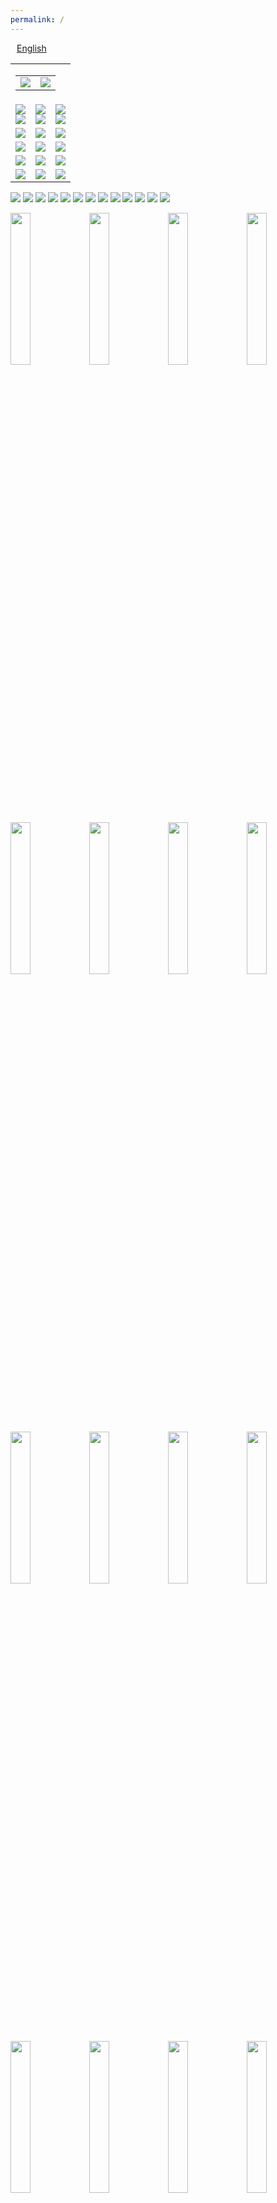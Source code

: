 ```yaml
---
permalink: /
---
```

<div id="lang_selector">
  <a href="/en/" style='margin: 10px;'>English</a>
</div>
<div class="sharethis-inline-share-buttons"></div>
<!--
<br><br>
<table>
  <tr>
    <td align="center">
      <img src="https://raw.githubusercontent.com/3dgiordano/covid-19-uy-vacc-data/main/web/maintenance.jpg" width="50%">
    </td>
    <td>
      <p>
        <b>26/05/2021 19:00</b><br>
        Texto
      </p>
    </td>
  </tr>
</table>
-->
<!--
<br><br>
<table id="info">
  <tr>
    <td align="center">
      <b>22/06/2021 15:45</b>
    </td>
    <td>
Vacuna.UY fue mencionada en la entrevista realizada a Lucas Rodés-Guirao sobre Our World In Data en "No Toques Nada" de FM DelSol.<br>
La mención a Vacuna.UY y su colaboración con Our World in Data comienza en el minuto 10:30.<br> Pueden escuchar la entreviste completa en el siguiente
<a href="https://delsol.uy/notoquennada/entrevistas/entrevista-a-our-world-in-data-impacto-covid-comparaciones-y-limitaciones">link</a>
    </td>
  </tr>
</table>
-->
<table id="dashboard">
  <tr>
    <td align="right" colspan=3>
      <table id="date_header">
        <tr>
          <td align="right">
            <img src="/web/charts/425905901.png" loading="lazy">
          </td>
          <td align="center">
            <img src="/web/charts/1299383115.png" loading="lazy">
          </td>
        </tr>
      </table>
    </td>
  </tr>
  <tr>
    <td align="center">
      <img src="/web/charts/1492441660.png" loading="lazy">
      <br>
      <img src="/web/charts/736411819.png" loading="lazy">
    </td>
    <td align="center">
      <img src="/web/charts/22096209.png" loading="lazy">
      <br>
      <img src="/web/charts/873256307.png" loading="lazy">
    </td>
    <td align="center">
      <img src="/web/charts/1058712731.png" loading="lazy">
      <br>
      <img src="/web/charts/1357338484.png" loading="lazy">
    </td>
  </tr>
  <tr>
    <td align="center">
      <img src="/web/charts/591742088.png" loading="lazy">
    </td>
    <td align="center">
      <img src="/web/charts/1958520312.png" loading="lazy">
    </td>
    <td align="center">
      <img src="/web/charts/373318070.png" loading="lazy">
    </td>
  </tr>
  <tr>
    <td align="center">
      <img src="/web/charts/1924052371.png" loading="lazy">
    </td>
    <td align="center">
      <img src="/web/charts/1074834619.png" loading="lazy">
    </td>
    <td align="center">
      <img src="/web/charts/141578891.png" loading="lazy"><br>
    </td>
  </tr>
  <tr>
    <td align="center">
      <img src="/web/charts/1498232647.png" loading="lazy">
    </td>
    <td align="center">
      <img src="/web/charts/419313606.png" loading="lazy">
    </td>
    <td align="center">
      <img src="/web/charts/2074125212.png" loading="lazy">
    </td>
  </tr>
  <tr>
    <td align="center">
      <img src="/web/charts/1541211770.png" loading="lazy">
    </td>
    <td align="center">
      <img src="/web/charts/1656096582.png" loading="lazy">
    </td>
    <td align="center">
      <img src="/web/charts/770096093.png" loading="lazy">
    </td>
  </tr>
</table>

<img src="/web/charts/1744392307.png" loading="lazy">

<img src="/web/charts/1320291746.png" loading="lazy">

<img src="/web/charts/682972572.png" loading="lazy">

<img src="/web/charts/119707745.png" loading="lazy">

<img src="/web/charts/1158305404.png" loading="lazy">

<img src="/web/charts/1781225090.png" loading="lazy">

<img src="/web/charts/259061157.png" loading="lazy">

<img src="/web/charts/1475000077.png" loading="lazy">

<img src="/web/charts/1047203349.png" loading="lazy">

<img src="/web/charts/1347085705.png" loading="lazy">

<!--
<img src="/web/charts/121562673.png" loading="lazy">
-->

<img src="/web/charts/1512231803.png" loading="lazy">

<img src="/web/charts/395420450.png" loading="lazy">

<img src="/web/charts/1279668502.png" loading="lazy">

<img src="/web/charts/10315580.png" width="25%" loading="lazy"><img src="/web/charts/626919126.png" width="25%" loading="lazy"><img src="/web/charts/501510119.png" width="25%" loading="lazy"><img src="/web/charts/380999305.png" width="25%" loading="lazy"><img src="/web/charts/1506990494.png" width="25%" loading="lazy"><img src="/web/charts/943690507.png" width="25%" loading="lazy"><img src="/web/charts/1778597259.png" width="25%" loading="lazy"><img src="/web/charts/1029004131.png" width="25%" loading="lazy"><img src="/web/charts/2006897410.png" width="25%" loading="lazy"><img src="/web/charts/1087191394.png" width="25%" loading="lazy"><img src="/web/charts/1617072188.png" width="25%" loading="lazy"><img src="/web/charts/1745356284.png" width="25%" loading="lazy"><img src="/web/charts/1156295619.png" width="25%" loading="lazy"><img src="/web/charts/1908226097.png" width="25%" loading="lazy"><img src="/web/charts/1481111761.png" width="25%" loading="lazy"><img src="/web/charts/2049614015.png" width="25%" loading="lazy"><img src="/web/charts/1168479548.png" width="25%" loading="lazy"><img src="/web/charts/1906852652.png" width="25%" loading="lazy"><img src="/web/charts/1905047399.png" width="25%" loading="lazy">

## Actos vacunales de cada departamento

![#9fc5e8](https://via.placeholder.com/15/9fc5e8/000000?text=+) **Local:** Se vacunaron en su residencia declarada.

![#ffe599](https://via.placeholder.com/15/ffe599/000000?text=+) **Fuera:** Se vacunaron fuera de su residencia declarada.

![#ea9999](https://via.placeholder.com/15/ea9999/000000?text=+) **No Residente:** Personas que se vacunaron en el departamento y no eran residentes del mismo.

**Nota:** Son datos estimados, MSP no brinda datos de actos vacunales, cuantos son de residentes y cuantos de no residentes. Se toman los datos de vacunación de residentes y se compara contra actos vacunales totales por departamento y se trata de obtener desde ahí por diferencia cada uno de los casos. Si bien puede no ser exacto, puede si brindar una visión aproximada de la vacunación en cada departamento. 

<img src="/web/charts/867219706.png" width="50%" loading="lazy"><img src="/web/charts/1881358267.png" width="50%" loading="lazy"><img src="/web/charts/1678279356.png" width="50%" loading="lazy"><img src="/web/charts/978954494.png" width="50%" loading="lazy"><img src="/web/charts/766863377.png" width="50%" loading="lazy"><img src="/web/charts/1344956260.png" width="50%" loading="lazy"><img src="/web/charts/774623558.png" width="50%" loading="lazy"><img src="/web/charts/1542061316.png" width="50%" loading="lazy"><img src="/web/charts/1222935756.png" width="50%" loading="lazy"><img src="/web/charts/994072798.png" width="50%" loading="lazy"><img src="/web/charts/1607868289.png" width="50%" loading="lazy"><img src="/web/charts/1064818293.png" width="50%" loading="lazy"><img src="/web/charts/747733956.png" width="50%" loading="lazy"><img src="/web/charts/1836690704.png" width="50%" loading="lazy"><img src="/web/charts/988347666.png" width="50%" loading="lazy"><img src="/web/charts/1079142913.png" width="50%" loading="lazy"><img src="/web/charts/1950153713.png" width="50%" loading="lazy"><img src="/web/charts/2017864341.png" width="50%" loading="lazy"><img src="/web/charts/385264718.png" width="50%" loading="lazy">

<!--
<img src="/web/charts/1092961723.png" loading="lazy">
-->

<img src="/web/charts/134138183.png" loading="lazy">

<!--
## Actos vacunales por segmento

<img src="/web/charts/1785941673.png" loading="lazy">

<img src="/web/charts/824007235.png" loading="lazy">
-->

## Actos vacunales por grupo de vacunación etario 

<!--
<img src="/web/charts/655562320.png" loading="lazy">

<img src="/web/charts/1515424457.png" loading="lazy">

<img src="/web/charts/519951936.png" loading="lazy">
-->

<img src="/web/charts/404093750.png" loading="lazy">

Fuente: [Informe de dosis administradas y registradas al 25 de Junio](https://www.gub.uy/ministerio-salud-publica/comunicacion/noticias/informe-dosis-administradas-registradas-del-27-febrero-25-junio-2021-covid-19)

## Actos vacunales por rango etario

<!--
<img src="/web/charts/1140302154.png" loading="lazy">

<img src="/web/charts/661817159.png" loading="lazy">

<img src="/web/charts/1082865934.png" loading="lazy">

<img src="/web/charts/1914304220.png" loading="lazy">
-->

<img src="/web/charts/1598348414.png" loading="lazy">

Fuente: [Informe de dosis administradas y registradas al 25 de Junio](https://www.gub.uy/ministerio-salud-publica/comunicacion/noticias/informe-dosis-administradas-registradas-del-27-febrero-25-junio-2021-covid-19)

## Historia de Actos vacunales

<div id="vaccine-table"></div><br>

## Efecto de vacunación

<img src="/web/charts/494905331.png" loading="lazy">

<img src="/web/charts/1979752349.png" loading="lazy">

## Registro de llegada de vacunas

<img src="/web/charts/861619954.png" loading="lazy">

## Vacunas

| **Vacuna**  | **Plataforma** | **Eficacia A % (IC95%)** | &nbsp;&nbsp;&nbsp;&nbsp;**Rango**&nbsp;&nbsp;&nbsp;&nbsp; | **Administración** | **Población preferencial** |
| :----: | :----: | :----: | :----: | :----: | :----------- |
| **Coronavac (Sinovac)** | Inactivada | **50,3%** (35.26 - 61.98) infección sintomática, Enfermedad moderada y grave **100%** | 18-70 años | 2 dosis (separadas 28 días) | <60 años Personal Esencial, Estudiantes medicina, Enfermería, Carreras técnicas, Personas Privadas de Libertad, Resto de la población. |
| **Pfizer/BioNtech** | ARN | **95%** (90.3 - 97.6) | >16 años | 2 dosis (separadas 28 días, desde 10/04 +71 años, 7 semanas) | Personal de Salud > 60 años Resto de la población |
| **Oxford/Astrazeneca** | Vectorial | **82.4%** (62.7 - 91.7) | >60 años (1) | 2 dosis (separadas 12 semanas) | Personal de Salud >60 años Resto de la población |

(1) La vacuna Oxford/Astrazeneca se encuentra aprobada para mayores de 18 años, sin embargo se han detectado algunos casos extraños de efectos secundarios en menores de 50 años, por esa razón se cambia su rango etareo a mayores de 60 años.
 
## Plan de vacunación contra COVID-19

| **Fecha**  | &nbsp;&nbsp;&nbsp;&nbsp;&nbsp;&nbsp;&nbsp;&nbsp;&nbsp;&nbsp;**Grupo**&nbsp;&nbsp;&nbsp;&nbsp;&nbsp;&nbsp;&nbsp;&nbsp;&nbsp;&nbsp; | **Descripción** |
| :----: | :----: | :----------- |
| 27/2/21 | Personal Esencial | Personal de vacunación. | 
| 1/3/21 | Personal Esencial | Menores a 60 años en actividad. Policías, bomberos, militares, trabajadores de la educación e INAU. |
| 1/3/21 | Vulnerables | Personas en Hemodiálisis menores a 60 años, y personas en Pretrasplante de 55 a 59 años, habilitado hasta 13 de Marzo. |
| 8/3/21 | 50 a 70 años | Primera etapa de 55 a 59 años, posteriormente franja de 50 a 70 años en cinco ciudades fronterizas. Se finaliza extendiendo a toda persona de franja etarea de 50 a 70 años en todo el país.|
| 11/3/21 | Localidad en Riesgo | Se vacuna en ciudades fronterizas con sobrante de Sinovac, sobrantes del día para personas de 18 a 55 años con comorbilidades comprobadas. |
| 12/3/21 | Vulnerables | Personas privadas de libertad y personal de establecimientos de reclusión (se inició en establecimientos de mujeres e INISA).|
| 15/3/21 | Personal Salud | Personal de la salud priorizado (CTI y servicios anexos, hisopadores-vacunadores, centros de hemodiálisis, servicios de puerta y emergencia intra y extra hospitalario).|
| 16/3/21 | Vulnerables |Vacunación a domicilio de personas que viven y trabajan en residenciales (ELEPEM).|
| 22/3/21 | Personal Salud | Todo el personal de la salud del área asistencial (odontólogos, psicólogos, fisioterapeutas y clínicas de diversas especialidades). Personal administrativo de la salud al finalizar la anterior etapa.|
| 22/3/21 | Vulnerables | Continuación de vacunación a domicilio de personas que viven y trabajan en residenciales (ELEPEM).|
| 22/3/21 | Mayores 80 años | Vacunación a personas mayores de 80 años auto válidos.|
| 29/3/21 | 18 a 70 años | Público en general entre 18 a 70 años.|
| 5/4/21 | Vulnerables | Personas en Hemodiálisis en los Centros de diálisis, primera etapa Trasplantados mayores de 70 años y personas entre 16 y 18 años, a partir del 12 de Abril Transplantados de 18 a 70 años. |
| 10/4/21 | 71 a 79 años | Vacunación a personas en la franja de 71 a 79 años.|
| 16/4/21 | Vulnerables | Personas mayores de 18 años con Síndrome de Down en Montevideo, días 16 y 17 de abril. [+info](https://www.gub.uy/ministerio-salud-publica/comunicacion/noticias/vacunacion-contra-covid-19-para-personas-sindrome-down)  |
| 17/4/21 | Localidad en Riesgo | Vacunación a personas mayores de 60 años con 48.000 dosis de las vacunas Oxford/Astrazeneca en Artigas, Rivera, Cerro Largo, Rocha, Río Negro, Canelones, Salto y Paysandú. [+info](https://www.gub.uy/ministerio-salud-publica/comunicacion/noticias/vacuna-oxfordastrazeneca-departamentos-mayor-riesgo) |
| 20/4/21 | Vulnerables | De 20 a 23 de Abril. Vacunación a personas de 18 a 70 años que hayan sido sometidas a algún tipo de cirugía cardíaca con vacuna Coronavac de Sinovac.  [+info](https://www.gub.uy/ministerio-salud-publica/comunicacion/noticias/vacunacion-contra-covid-19-para-personas-cirugias-cardiacas) | 
| 5/5/21 | 31 a 70 | Desde 5/05 comenzará a emitirse asignación de cupos para la vacunación contra covid-19 a 500 mil personas de edad entre 31 y 70 años en espera de vacuna Coronavac. Inicio vacunación 10/05 [+info](https://twitter.com/DrDanielSalinas/status/1389921574317330433) |
| 12/5/21 | General | Inicio Fase IV con estudio de seguridad y efectividad. [+info](https://www.gub.uy/ministerio-salud-publica/comunicacion/noticias/vacunacion-ingresa-fase-iv-estudio-seguridad-efectividad) |
| 12/5/21 | Vulnerables | Se recomienda la vacunación contra COVID-19 al grupo de embarazadas. [+info](https://www.gub.uy/ministerio-salud-publica/comunicacion/noticias/comunicado-vacunacion-embarazadas) |
| 18/5/21 | Vulnerables | Desde el 18/05 comenzará a emitirse asignación de cupos para la vacunación contra covid-19 a grupos priorizados: embarazadas, personas con diabetes, obesidad y personas oncológicas en tratamiento. [+info](https://www.gub.uy/ministerio-salud-publica/comunicacion/noticias/nuevas-asignaciones-cupos-para-vacuna-contra-covid-19) | 
| 24/5/21 | Localidad en Riesgo | Desde el 24/05 comenzará la campaña Pueblo a Pueblo. Se realizará mediante vacunatorio móvil a 150.000 personas en localidades alejadas de las capitales departamentales y en pueblos pequeños. Se vacunará con Pfizer y la administración de segunda dosis será a 7 semanas (49 días).  [+info](https://www.gub.uy/ministerio-salud-publica/comunicacion/noticias/vacunatorio-movil-llegara-300-pueblos-posibilitara-150000-personas-se) | 
| 27/5/21 | 18 a 30 | A partir del jueves 27 de mayo, se estarán asignando 312.000 nuevos cupos para la vacunación contra la covid-19, con la vacuna del laboratorio Sinovac. [+info](https://www.gub.uy/ministerio-salud-publica/comunicacion/noticias/nuevos-cupos-vacunacion-contra-covid-19) | 
| 3/6/21 | 12 a 17 | Se habilita a vacunación a la población entre 12 y 17 años. Según datos del Instituto Nacional de Estadística (INE), se trata de una población de 289.650 personas que se sumarán al Plan de inmunización contra la Covid-19. [+info](https://www.gub.uy/ministerio-salud-publica/comunicacion/noticias/plan-vacunacion-contra-covid-19-incorpora-personas-entre-12-17-anos) | 
| 22/6/21 | General | Personas que tuvieron covid-19 podrán vacunarse pasados 30 días. [+info](https://www.gub.uy/ministerio-salud-publica/comunicacion/noticias/personas-tuvieron-covid-19-podran-vacunarse-pasados-30-dias) | 
| 22/6/21 | Migrantes | Se habilita a vacunación a la población de migrantes o en solicitud de refugio, que no tengan documento de identidad uruguayo a registrarse para ser habilitados a ingresar al Sistema de Vacunación contra Covid-19. [+info](https://www.gub.uy/ministerio-salud-publica/comunicacion/noticias/registro-migrantes-solicitantes-refugio-sin-cedula-identidad-para-plan) | 

### Fuentes:

[Comunicado sobre Plan de Vacunación contra COVID-19](https://www.gub.uy/ministerio-salud-publica/comunicacion/noticias/comunicado-sobre-plan-vacunacion-contra-covid-19)

[Priorización y Escalonamiento de la Vacunación COVID-19](https://www.gub.uy/ministerio-salud-publica/comunicacion/noticias/priorizacion-escalonamiento-vacunacion-covid-19)

[Estrategia de vacunación para personas con Comorbilidades](https://www.gub.uy/ministerio-salud-publica/comunicacion/noticias/estrategia-vacunacion-para-personas-comorbilidades)

[Plan estratégico de vacunación contra Covid-19](https://www.gub.uy/ministerio-salud-publica/comunicacion/noticias/plan-estrategico-vacunacion-contra-covid-19)

[Información para el público en general actualizado al 26 de mayo de 2021 (Comisión Nacional Asesora de Vacunas y Grupo ad hoc)](https://www.gub.uy/ministerio-salud-publica/comunicacion/publicaciones/boletin-cnav-actualizado-26-mayo-2021)

[Información sobre las vacunas disponibles en Uruguay - Actualizado al 26 de mayo de 2021](https://www.gub.uy/ministerio-salud-publica/comunicacion/noticias/informacion-sobre-vacunas-disponibles-uruguay-actualizado-26-mayo-2021)

[Estudio de efectividad de vacunación anti SARS-CoV-2 en Uruguay al 8 de junio de 2021](https://www.gub.uy/ministerio-salud-publica/comunicacion/noticias/segundo-estudio-efectividad-vacunacion-anti-sars-cov-2-uruguay-8-junio-2021)

## Comunicados

<table>
  <tr>
    <td>
      <p>
        <b>22/06/2021 15:45</b><br>
        Vacuna.UY fue mencionada en la entrevista realizada a Lucas Rodés-Guirao sobre Our World In Data en "No Toques Nada" de FM DelSol.<br>
La mención a Vacuna.UY y su colaboración con Our World in Data comienza en el minuto 10:30.<br> Pueden escuchar la entreviste completa en el siguiente
<a href="https://delsol.uy/notoquennada/entrevistas/entrevista-a-our-world-in-data-impacto-covid-comparaciones-y-limitaciones">link</a>
      </p>
      <p>
        <b>01/06/2021 22:30</b><br>
        Se incorpora procesamiento de datos históricos provientes del portal de datos abiertos de Uruguay.<br>
        Se incorpora nuevamente las gráficas que muestran históricos de vacunas.<br>
        Se continúa con el avance en la integración.<br>
      </p>
      <p>
        <b>26/05/2021 19:00</b><br>
        Se realiza adaptaciones momentaneas para lograr tener una versión mínima con los datos que actualmente son accesibles de MSP.<br>
        Existen datos almacenados e incorporados por vacunaUY que complementan la información.<br>
        El sitio volverá a su plenitud cuando sea posible acceder nuevamente a toda la información restante.<br>
      </p>
      <p>
        <b>26/05/2021 12:00</b><br>
        MSP informa que el problema es debido a cambios y mejoras en su servicio.<br>
        Parte de las mejoras será la publicación de la información mediante la normativa de datos abiertos de Uruguay.<br>
        En cuanto la migración se haya realizado, se comenzará a trabajar en volver a obtener los datos necesarios desde fuentes oficiales.<br>
        El proceso puede llevar tiempo, mientras tanto, si desea tener seguimiento del estado de vacunación en Uruguay.<br>
        <a href="https://monitor.uruguaysevacuna.gub.uy/">Monitor de datos COVID-19 de MSP</a>
      </p>
      <p>
        <b>25/05/2021 18:00</b><br>
        MSP ha inhabilitado el acceso a gran parte de la información que hace al sitio vacuna.uy posible.<br>
        Los cambios impiden que pueda seguir informando los datos de avance de nuestra vacunación.<br>
        Vacuna.uy dejará de informar hasta que MSP brinde algún mecanismo de acceso a la información<br>
        Si desean tener seguimiento del estado de vacunación en Uruguay <br>
        <a href="https://monitor.uruguaysevacuna.gub.uy/">Monitor de datos COVID-19 de MSP</a>
      </p>
    </td>
  </tr>
</table>

## Acerca de

El proyecto fue creado por [@3dgiordano](https://github.com/3dgiordano) para dar a conocer la información de vacunación Covid-19 realizada en Uruguay.

Nació como una colaboración para proporcionar datos actualizados a [Our World in Data](https://ourworldindata.org/)

Gracias a Edouard Mathieu [@edomt](https://github.com/edomt) Jefe de Datos en [@owid](https://github.com/owid) por confiar en este proyecto.

Datos recopilados del Ministerio de Salud Pública de Uruguay. [https://monitor.uruguaysevacuna.gub.uy/](https://monitor.uruguaysevacuna.gub.uy/)

Datos de muertes son obtenidos de "Grupo Uruguayo Interdisciplinario de Análisis de Datos (GUIAD)" [GUIAD-COVID Data on GitHub](https://github.com/GUIAD-COVID/datos-y-visualizaciones-GUIAD/tree/master/datos) 

Our World in Data toma nuestros datos para publicarlos en su portal [Uruguay Covid-19 Vaccinations in Our World in Data](https://ourworldindata.org/covid-vaccinations?country=~URY)

Hoy, el proyecto también recopila más datos, como datos detallados de vacunación diaria para cada región, así como la agenda diaria esperada.

Todos los datos son públicos, puede acceder a los datos sin procesar y crear sus propios informes si lo desea [/data/](https://github.com/3dgiordano/covid-19-uy-vacc-data/blob/main/data/)

Los datos generados están bajo licencia [CC BY 4.0](https://creativecommons.org/licenses/by/4.0/) y el código fuente bajo licencia [MIT](https://github.com/3dgiordano/covid-19- uy-vac-data/blob/main/LICENSE)

[Ver este proyecto en GitHub](https://github.com/3dgiordano/covid-19-uy-vacc-data)

Si disfrutas de mi contenido, considera apoyar el trabajo que hago.
[Compre un café ☕ para David Giordano ❤️](https://ko-fi.com/davidgiordano)

